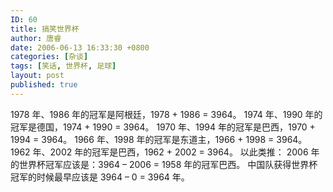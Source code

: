 ```yaml
---
ID: 60
title: 搞笑世界杯
author: 唐睿
date: 2006-06-13 16:33:30 +0800
categories: [杂谈]
tags: [笑话, 世界杯, 足球]
layout: post
published: true
---
```


1978 年、1986 年的冠军是阿根廷，1978 + 1986 = 3964。
1974 年、1990 年的冠军是德国，1974 + 1990 = 3964。
1970 年、1994 年的冠军是巴西，1970 + 1994 = 3964。
1966 年、1998 年的冠军是东道主，1966 + 1998 = 3964。
1962 年、2002 年的冠军是巴西，1962 + 2002 = 3964。
以此类推：
2006 年的世界杯冠军应该是：3964 – 2006 = 1958 年的冠军巴西。
中国队获得世界杯冠军的时候最早应该是 3964 – 0 = 3964 年。
